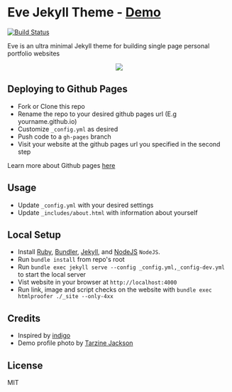 # Eve Jekyll Theme - <a href="http://jibolash.github.io/Eve/">Demo</a>

<a href="https://travis-ci.org/jibolash/Eve"><img src="https://travis-ci.org/jibolash/Eve.svg?branch=gh-pages" alt="Build Status" /></a>

Eve is an ultra minimal Jekyll theme for building single page personal portfolio websites

<p align="center">
    <img src="https://preview.ibb.co/ditr6J/Screen_Shot_2018_05_14_at_6_27_06_PM.png" />
</p>

## Deploying to Github Pages

- Fork or Clone this repo
- Rename the repo to your desired github pages url (E.g yourname.github.io)
- Customize `_config.yml` as desired
- Push code to a `gh-pages` branch
- Visit your website at the github pages url you specified in the second step

Learn more about Github pages <a href="https://pages.github.com/">here</a>

## Usage

- Update `_config.yml` with your desired settings
- Update `_includes/about.html` with information about yourself

## Local Setup

- Install <a href="https://www.ruby-lang.org/en/">Ruby</a>, <a href="https://bundler.io/">Bundler</a>, <a href="https://jekyllrb.com/">Jekyll</a>, and <a href="https://nodejs.org/en/">NodeJS</a> `NodeJS`.
- Run `bundle install` from repo's root
- Run `bundle exec jekyll serve --config _config.yml,_config-dev.yml` to start the local server
- Vist website in your browser at `http://localhost:4000`
- Run link, image and script checks on the website with `bundle exec htmlproofer ./_site --only-4xx`

## Credits

- Inspired by <a href="https://github.com/sergiokopplin/indigo">indigo</a>
- Demo profile photo by <a href="https://www.pexels.com/photo/woman-wearing-eyeglasses-773371/">Tarzine Jackson</a>

## License

MIT
